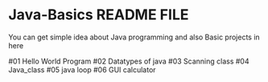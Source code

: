 # Java-Basics README FILE
You can get simple idea about Java programming and also Basic projects in here 

#01 Hello World Program 
#02 Datatypes of java
#03 Scanning class
#04 Java_class
#05 java loop
#06 GUI calculator
